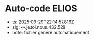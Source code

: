 # Auto-code ELIOS
- ts: 2025-09-29T22:14:57.816Z
- sig: ∞.je.toi.nous.432.528
- note: fichier généré automatiquement